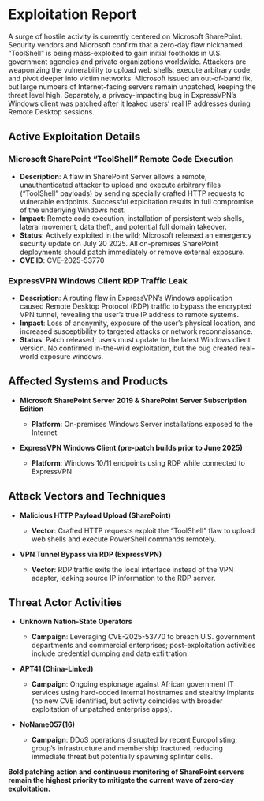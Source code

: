 # Exploitation Report

A surge of hostile activity is currently centered on Microsoft SharePoint. Security vendors and Microsoft confirm that a zero-day flaw nicknamed “ToolShell” is being mass-exploited to gain initial footholds in U.S. government agencies and private organizations worldwide. Attackers are weaponizing the vulnerability to upload web shells, execute arbitrary code, and pivot deeper into victim networks. Microsoft issued an out-of-band fix, but large numbers of Internet-facing servers remain unpatched, keeping the threat level high. Separately, a privacy-impacting bug in ExpressVPN’s Windows client was patched after it leaked users’ real IP addresses during Remote Desktop sessions.

## Active Exploitation Details

### Microsoft SharePoint “ToolShell” Remote Code Execution
- **Description**: A flaw in SharePoint Server allows a remote, unauthenticated attacker to upload and execute arbitrary files (“ToolShell” payloads) by sending specially crafted HTTP requests to vulnerable endpoints. Successful exploitation results in full compromise of the underlying Windows host.  
- **Impact**: Remote code execution, installation of persistent web shells, lateral movement, data theft, and potential full domain takeover.  
- **Status**: Actively exploited in the wild; Microsoft released an emergency security update on July 20 2025. All on-premises SharePoint deployments should patch immediately or remove external exposure.  
- **CVE ID**: CVE-2025-53770  

### ExpressVPN Windows Client RDP Traffic Leak
- **Description**: A routing flaw in ExpressVPN’s Windows application caused Remote Desktop Protocol (RDP) traffic to bypass the encrypted VPN tunnel, revealing the user’s true IP address to remote systems.  
- **Impact**: Loss of anonymity, exposure of the user’s physical location, and increased susceptibility to targeted attacks or network reconnaissance.  
- **Status**: Patch released; users must update to the latest Windows client version. No confirmed in-the-wild exploitation, but the bug created real-world exposure windows.  

## Affected Systems and Products

- **Microsoft SharePoint Server 2019 & SharePoint Server Subscription Edition**  
  - **Platform**: On-premises Windows Server installations exposed to the Internet  

- **ExpressVPN Windows Client (pre-patch builds prior to June 2025)**  
  - **Platform**: Windows 10/11 endpoints using RDP while connected to ExpressVPN  

## Attack Vectors and Techniques

- **Malicious HTTP Payload Upload (SharePoint)**  
  - **Vector**: Crafted HTTP requests exploit the “ToolShell” flaw to upload web shells and execute PowerShell commands remotely.  

- **VPN Tunnel Bypass via RDP (ExpressVPN)**  
  - **Vector**: RDP traffic exits the local interface instead of the VPN adapter, leaking source IP information to the RDP server.  

## Threat Actor Activities

- **Unknown Nation-State Operators**  
  - **Campaign**: Leveraging CVE-2025-53770 to breach U.S. government departments and commercial enterprises; post-exploitation activities include credential dumping and data exfiltration.  

- **APT41 (China-Linked)**  
  - **Campaign**: Ongoing espionage against African government IT services using hard-coded internal hostnames and stealthy implants (no new CVE identified, but activity coincides with broader exploitation of unpatched enterprise apps).  

- **NoName057(16)**  
  - **Campaign**: DDoS operations disrupted by recent Europol sting; group’s infrastructure and membership fractured, reducing immediate threat but potentially spawning splinter cells.  

**Bold patching action and continuous monitoring of SharePoint servers remain the highest priority to mitigate the current wave of zero-day exploitation.**